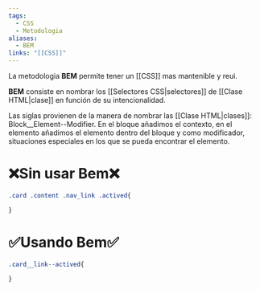 ```yaml
---
tags:
  - CSS
  - Metodologia
aliases:
  - BEM
links: "[[CSS]]"
---
```

La metodologia **BEM** permite tener un [[CSS]] mas mantenible y reui.

**BEM** consiste en nombrar los [[Selectores CSS|selectores]] de [[Clase HTML|clase]] en función de su intencionalidad. 

Las siglas provienen de la manera de nombrar las [[Clase HTML|clases]]: Block__Element--Modifier. En el bloque añadimos el contexto, en el elemento añadimos el elemento dentro del bloque y como modificador, situaciones especiales en los que se pueda encontrar el elemento.
# ❌Sin usar Bem❌
```css
.card .content .nav_link .actived{

}
```

# ✅Usando Bem✅
```css
.card__link--actived{

}
```
